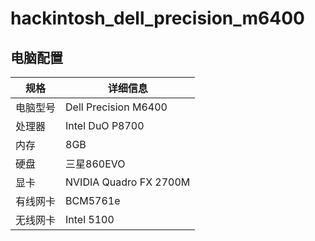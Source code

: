 # hackintosh_dell_precision_m6400

## 电脑配置
| 规格   | 详细信息 |
| -------- | ---------- |
| 电脑型号 | Dell Precision M6400 |
| 处理器 | Intel DuO P8700 |
| 内存 | 8GB |
| 硬盘 | 三星860EVO |
| 显卡 | NVIDIA Quadro FX 2700M |
| 有线网卡 | BCM5761e |
| 无线网卡 | Intel 5100 |


